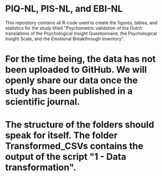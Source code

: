 # PIQ-NL, PIS-NL, and EBI-NL
 This repository contains all R-code used to create the figures, tables, and statistics for the study titled "Psychometric validation of the Dutch translations of the Psychological Insight Questionnaire, the Psychological Insight Scale, and the Emotional Breakthrough Inventory".
# For the time being, the data has not been uploaded to GitHub. We will openly share our data once the study has been published in a scientific journal. # The structure of the folders should speak for itself. The folder Transformed_CSVs contains the output of the script "1 - Data transformation". 